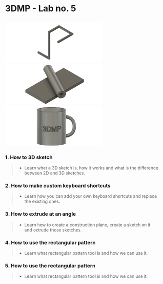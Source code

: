 # 3DMP - Lab no. 5
<img src="https://github.com/Burdun/3DMP/blob/main/Labs/Lab%235/Lab%235.1/Square_Pipe.png" width=317.3><img src="https://github.com/Burdun/3DMP/blob/main/Labs/Lab%235/Lab%235.3/Pipe_Attached_to_a_Cuboid.png" width=317.3><img src="https://github.com/Burdun/3DMP/blob/main/Labs/Lab%235/Lab%235.5/3DMP_Mug.png" width=317.3>
---------------------------------------------------------------------------------------------------------
### 1. How to 3D sketch 
> - Learn what a 3D sketch is, how it works and what is the difference between 2D and 3D sketches.
### 2. How to make custom keyboard shortcuts
> - Learn how you can add your own keyboard shortcuts and replace the existing ones.
### 3. How to extrude at an angle
> - Learn how to create a construction plane, create a sketch on it and extrude those sketches.
### 4. How to use the rectangular pattern
> - Learn what rectangular pattern tool is and how we can use it.
### 5. How to use the rectangular pattern
> - Learn what rectangular pattern tool is and how we can use it.
